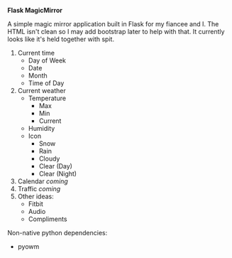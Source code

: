 **Flask MagicMirror**

A simple magic mirror application built in Flask for my fiancee and I. 
The HTML isn't clean so I may add bootstrap later to help with that. It 
currently looks like it's held together with spit. 

1. Current time
    * Day of Week
    * Date
    * Month
    * Time of Day
2. Current weather
    * Temperature
        * Max
        * Min
        * Current
    * Humidity
    * Icon
        * Snow
        * Rain
        * Cloudy
        * Clear (Day)
        * Clear (Night)
3. Calendar *coming*
4. Traffic *coming*
5. Other ideas:
    * Fitbit
    * Audio 
    * Compliments


Non-native python dependencies:
* pyowm